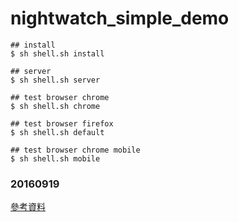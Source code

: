 # nightwatch_simple_demo #

	## install
	$ sh shell.sh install

	## server
	$ sh shell.sh server

	## test browser chrome
	$ sh shell.sh chrome
	
	## test browser firefox
	$ sh shell.sh default

	## test browser chrome mobile
	$ sh shell.sh mobile


### 20160919
[參考資料](https://github.com/vvo/selenium-standalone)